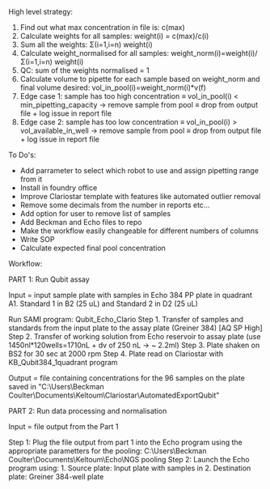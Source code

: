 High level strategy:
1. Find out what max concentration in file is: c(max)
2. Calculate weights for all samples: weight(i) = c(max)/c(i)
3. Sum all the weights: Σ(i=1,i=n) weight(i)
4. Calculate weight_normalised for all samples: weight_norm(i)=weight(i)/Σ(i=1,i=n) weight(i)
5. QC: sum of the weights normalised = 1
6. Calculate volume to pipette for each sample based on weight_norm and final volume desired: vol_in_pool(i)=weight_norm(i)*v(f)
7. Edge case 1: sample has too high concentration ≡ vol_in_pool(i) < min_pipetting_capacity → remove sample from pool ≡ drop from output file + log issue in report file
8. Edge case 2: sample has too low concentration ≡ vol_in_pool(i) > vol_available_in_well → remove sample from pool ≡ drop from output file + log issue in report file

To Do's:
- Add parrameter to select which robot to use and assign pipetting range from it
- Install in foundry office
- Improve Clariostar template with features like automated outlier removal
- Remove some decimals from the number in reports etc... 
- Add option for user to remove list of samples
- Add Beckman and Echo files to repo
- Make the workflow easily changeable for different numbers of columns
- Write SOP
- Calculate expected final pool concentration

Workflow:

PART 1: Run Qubit assay

Input = input sample plate with samples in Echo 384 PP plate in quadrant A1. Standard 1 in B2 (25 uL) and Standard 2 in D2 (25 uL)

Run SAMI program: Qubit_Echo_Clario
Step 1. Transfer of samples and standards from the input plate to the assay plate (Greiner 384) [AQ SP High]
Step 2. Transfer of working solution from Echo reservoir to assay plate (use 1450nl*120wells=1710nL + dv of 250 nL -> ~ 2.2ml)
Step 3. Plate shaken on BS2 for 30 sec at 2000 rpm
Step 4. Plate read on Clariostar with KB_Qubit384_1quadrant program

Output = file containing concentrations for the 96 samples on the plate saved in "C:\Users\Beckman Coulter\Documents\Keltoum\Clariostar\AutomatedExportQubit"

PART 2: Run data processing and normalisation

Input = file output from the Part 1

Step 1: Plug the file output from part 1 into the Echo program using the appropriate parametters for the pooling: C:\Users\Beckman Coulter\Documents\Keltoum\Echo\NGS pooling
Step 2: Launch the Echo program using:
    1. Source plate: Input plate with samples in
    2. Destination plate: Greiner 384-well plate
